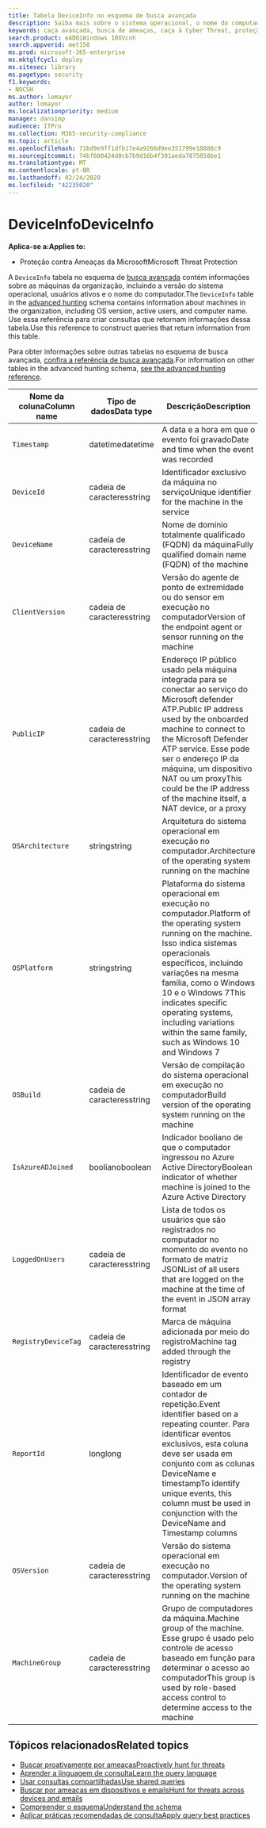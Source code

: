 ```yaml
---
title: Tabela DeviceInfo no esquema de busca avançada
description: Saiba mais sobre o sistema operacional, o nome do computador e outras informações do computador na tabela DeviceInfo do esquema de busca avançada
keywords: caça avançada, busca de ameaças, caça à Cyber Threat, proteção de ameaças da Microsoft, Microsoft 365, MTP, M365, pesquisa, consulta, telemetria, referência de esquema, Kusto, tabela, coluna, tipo de dados, descrição, machineinfo, DeviceInfo, dispositivo, máquina, so, plataforma , os usuários
search.product: eADQiWindows 10XVcnh
search.appverid: met150
ms.prod: microsoft-365-enterprise
ms.mktglfcycl: deploy
ms.sitesec: library
ms.pagetype: security
f1.keywords:
- NOCSH
ms.author: lomayor
author: lomayor
ms.localizationpriority: medium
manager: dansimp
audience: ITPro
ms.collection: M365-security-compliance
ms.topic: article
ms.openlocfilehash: 71bd9e9ff1dfb17e4a9266d9ee351799e18888c9
ms.sourcegitcommit: 74bf600424d0cb7b9d16b4f391aeda7875058be1
ms.translationtype: MT
ms.contentlocale: pt-BR
ms.lasthandoff: 02/24/2020
ms.locfileid: "42235020"
---
```

# <a name="deviceinfo"></a><span data-ttu-id="9e6da-104">DeviceInfo</span><span class="sxs-lookup"><span data-stu-id="9e6da-104">DeviceInfo</span></span>

<span data-ttu-id="9e6da-105">**Aplica-se a:**</span><span class="sxs-lookup"><span data-stu-id="9e6da-105">**Applies to:**</span></span>
- <span data-ttu-id="9e6da-106">Proteção contra Ameaças da Microsoft</span><span class="sxs-lookup"><span data-stu-id="9e6da-106">Microsoft Threat Protection</span></span>



<span data-ttu-id="9e6da-107">A `DeviceInfo` tabela no esquema de [busca avançada](advanced-hunting-overview.md) contém informações sobre as máquinas da organização, incluindo a versão do sistema operacional, usuários ativos e o nome do computador.</span><span class="sxs-lookup"><span data-stu-id="9e6da-107">The `DeviceInfo` table in the [advanced hunting](advanced-hunting-overview.md) schema contains information about machines in the organization, including OS version, active users, and computer name.</span></span> <span data-ttu-id="9e6da-108">Use essa referência para criar consultas que retornam informações dessa tabela.</span><span class="sxs-lookup"><span data-stu-id="9e6da-108">Use this reference to construct queries that return information from this table.</span></span>

<span data-ttu-id="9e6da-109">Para obter informações sobre outras tabelas no esquema de busca avançada, [confira a referência de busca avançada](advanced-hunting-schema-tables.md).</span><span class="sxs-lookup"><span data-stu-id="9e6da-109">For information on other tables in the advanced hunting schema, [see the advanced hunting reference](advanced-hunting-schema-tables.md).</span></span>

| <span data-ttu-id="9e6da-110">Nome da coluna</span><span class="sxs-lookup"><span data-stu-id="9e6da-110">Column name</span></span> | <span data-ttu-id="9e6da-111">Tipo de dados</span><span class="sxs-lookup"><span data-stu-id="9e6da-111">Data type</span></span> | <span data-ttu-id="9e6da-112">Descrição</span><span class="sxs-lookup"><span data-stu-id="9e6da-112">Description</span></span> |
|-------------|-----------|-------------|
| `Timestamp` | <span data-ttu-id="9e6da-113">datetime</span><span class="sxs-lookup"><span data-stu-id="9e6da-113">datetime</span></span> | <span data-ttu-id="9e6da-114">A data e a hora em que o evento foi gravado</span><span class="sxs-lookup"><span data-stu-id="9e6da-114">Date and time when the event was recorded</span></span> |
| `DeviceId` | <span data-ttu-id="9e6da-115">cadeia de caracteres</span><span class="sxs-lookup"><span data-stu-id="9e6da-115">string</span></span> | <span data-ttu-id="9e6da-116">Identificador exclusivo da máquina no serviço</span><span class="sxs-lookup"><span data-stu-id="9e6da-116">Unique identifier for the machine in the service</span></span> |
| `DeviceName` | <span data-ttu-id="9e6da-117">cadeia de caracteres</span><span class="sxs-lookup"><span data-stu-id="9e6da-117">string</span></span> | <span data-ttu-id="9e6da-118">Nome de domínio totalmente qualificado (FQDN) da máquina</span><span class="sxs-lookup"><span data-stu-id="9e6da-118">Fully qualified domain name (FQDN) of the machine</span></span> |
| `ClientVersion` | <span data-ttu-id="9e6da-119">cadeia de caracteres</span><span class="sxs-lookup"><span data-stu-id="9e6da-119">string</span></span> | <span data-ttu-id="9e6da-120">Versão do agente de ponto de extremidade ou do sensor em execução no computador</span><span class="sxs-lookup"><span data-stu-id="9e6da-120">Version of the endpoint agent or sensor running on the machine</span></span> |
| `PublicIP` | <span data-ttu-id="9e6da-121">cadeia de caracteres</span><span class="sxs-lookup"><span data-stu-id="9e6da-121">string</span></span> | <span data-ttu-id="9e6da-122">Endereço IP público usado pela máquina integrada para se conectar ao serviço do Microsoft defender ATP.</span><span class="sxs-lookup"><span data-stu-id="9e6da-122">Public IP address used by the onboarded machine to connect to the Microsoft Defender ATP service.</span></span> <span data-ttu-id="9e6da-123">Esse pode ser o endereço IP da máquina, um dispositivo NAT ou um proxy</span><span class="sxs-lookup"><span data-stu-id="9e6da-123">This could be the IP address of the machine itself, a NAT device, or a proxy</span></span> |
| `OSArchitecture` | <span data-ttu-id="9e6da-124">string</span><span class="sxs-lookup"><span data-stu-id="9e6da-124">string</span></span> | <span data-ttu-id="9e6da-125">Arquitetura do sistema operacional em execução no computador.</span><span class="sxs-lookup"><span data-stu-id="9e6da-125">Architecture of the operating system running on the machine</span></span> |
| `OSPlatform` | <span data-ttu-id="9e6da-126">string</span><span class="sxs-lookup"><span data-stu-id="9e6da-126">string</span></span> | <span data-ttu-id="9e6da-127">Plataforma do sistema operacional em execução no computador.</span><span class="sxs-lookup"><span data-stu-id="9e6da-127">Platform of the operating system running on the machine.</span></span> <span data-ttu-id="9e6da-128">Isso indica sistemas operacionais específicos, incluindo variações na mesma família, como o Windows 10 e o Windows 7</span><span class="sxs-lookup"><span data-stu-id="9e6da-128">This indicates specific operating systems, including variations within the same family, such as Windows 10 and Windows 7</span></span> |
| `OSBuild` | <span data-ttu-id="9e6da-129">cadeia de caracteres</span><span class="sxs-lookup"><span data-stu-id="9e6da-129">string</span></span> | <span data-ttu-id="9e6da-130">Versão de compilação do sistema operacional em execução no computador</span><span class="sxs-lookup"><span data-stu-id="9e6da-130">Build version of the operating system running on the machine</span></span> |
| `IsAzureADJoined` | <span data-ttu-id="9e6da-131">booliano</span><span class="sxs-lookup"><span data-stu-id="9e6da-131">boolean</span></span> | <span data-ttu-id="9e6da-132">Indicador booliano de que o computador ingressou no Azure Active Directory</span><span class="sxs-lookup"><span data-stu-id="9e6da-132">Boolean indicator of whether machine is joined to the Azure Active Directory</span></span> |
| `LoggedOnUsers` | <span data-ttu-id="9e6da-133">cadeia de caracteres</span><span class="sxs-lookup"><span data-stu-id="9e6da-133">string</span></span> | <span data-ttu-id="9e6da-134">Lista de todos os usuários que são registrados no computador no momento do evento no formato de matriz JSON</span><span class="sxs-lookup"><span data-stu-id="9e6da-134">List of all users that are logged on the machine at the time of the event in JSON array format</span></span> |
| `RegistryDeviceTag` | <span data-ttu-id="9e6da-135">cadeia de caracteres</span><span class="sxs-lookup"><span data-stu-id="9e6da-135">string</span></span> | <span data-ttu-id="9e6da-136">Marca de máquina adicionada por meio do registro</span><span class="sxs-lookup"><span data-stu-id="9e6da-136">Machine tag added through the registry</span></span> |
| `ReportId` | <span data-ttu-id="9e6da-137">long</span><span class="sxs-lookup"><span data-stu-id="9e6da-137">long</span></span> | <span data-ttu-id="9e6da-138">Identificador de evento baseado em um contador de repetição.</span><span class="sxs-lookup"><span data-stu-id="9e6da-138">Event identifier based on a repeating counter.</span></span> <span data-ttu-id="9e6da-139">Para identificar eventos exclusivos, esta coluna deve ser usada em conjunto com as colunas DeviceName e timestamp</span><span class="sxs-lookup"><span data-stu-id="9e6da-139">To identify unique events, this column must be used in conjunction with the DeviceName and Timestamp columns</span></span> |
| `OSVersion` | <span data-ttu-id="9e6da-140">cadeia de caracteres</span><span class="sxs-lookup"><span data-stu-id="9e6da-140">string</span></span> | <span data-ttu-id="9e6da-141">Versão do sistema operacional em execução no computador.</span><span class="sxs-lookup"><span data-stu-id="9e6da-141">Version of the operating system running on the machine</span></span> |
| `MachineGroup` | <span data-ttu-id="9e6da-142">cadeia de caracteres</span><span class="sxs-lookup"><span data-stu-id="9e6da-142">string</span></span> | <span data-ttu-id="9e6da-143">Grupo de computadores da máquina.</span><span class="sxs-lookup"><span data-stu-id="9e6da-143">Machine group of the machine.</span></span> <span data-ttu-id="9e6da-144">Esse grupo é usado pelo controle de acesso baseado em função para determinar o acesso ao computador</span><span class="sxs-lookup"><span data-stu-id="9e6da-144">This group is used by role-based access control to determine access to the machine</span></span> |

## <a name="related-topics"></a><span data-ttu-id="9e6da-145">Tópicos relacionados</span><span class="sxs-lookup"><span data-stu-id="9e6da-145">Related topics</span></span>
- [<span data-ttu-id="9e6da-146">Buscar proativamente por ameaças</span><span class="sxs-lookup"><span data-stu-id="9e6da-146">Proactively hunt for threats</span></span>](advanced-hunting-overview.md)
- [<span data-ttu-id="9e6da-147">Aprender a linguagem de consulta</span><span class="sxs-lookup"><span data-stu-id="9e6da-147">Learn the query language</span></span>](advanced-hunting-query-language.md)
- [<span data-ttu-id="9e6da-148">Usar consultas compartilhadas</span><span class="sxs-lookup"><span data-stu-id="9e6da-148">Use shared queries</span></span>](advanced-hunting-shared-queries.md)
- [<span data-ttu-id="9e6da-149">Buscar por ameaças em dispositivos e emails</span><span class="sxs-lookup"><span data-stu-id="9e6da-149">Hunt for threats across devices and emails</span></span>](advanced-hunting-query-emails-devices.md)
- [<span data-ttu-id="9e6da-150">Compreender o esquema</span><span class="sxs-lookup"><span data-stu-id="9e6da-150">Understand the schema</span></span>](advanced-hunting-schema-tables.md)
- [<span data-ttu-id="9e6da-151">Aplicar práticas recomendadas de consulta</span><span class="sxs-lookup"><span data-stu-id="9e6da-151">Apply query best practices</span></span>](advanced-hunting-best-practices.md)
